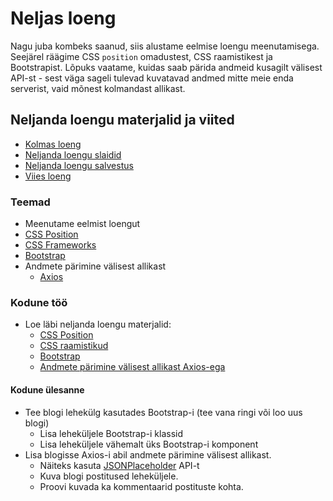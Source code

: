 # Neljas loeng

Nagu juba kombeks saanud, siis alustame eelmise loengu meenutamisega. Seejärel räägime CSS `position` omadustest, CSS raamistikest ja Bootstrapist. Lõpuks vaatame, kuidas saab pärida andmeid kusagilt välisest API-st - sest väga sageli tulevad kuvatavad andmed mitte meie enda serverist, vaid mõnest kolmandast allikast.

## Neljanda loengu materjalid ja viited

- [Kolmas loeng](../Lesson-03/README.md)
- [Neljanda loengu slaidid](Slides.md)
- [Neljanda loengu salvestus](https://youtu.be/4VjWU5XPKuw)
- [Viies loeng](../Lesson-05/README.md)

### Teemad

- Meenutame eelmist loengut
- [CSS Position](../../../Subjects/Front-End-Technologies/Topics/CSS-Position/README.md)
- [CSS Frameworks](../../../Subjects/Front-End-Technologies/Topics/CSS-Frameworks/README.md)
- [Bootstrap](../../../Subjects/Front-End-Technologies/Topics/Bootstrap/README.md)
- Andmete pärimine välisest allikast
  - [Axios](../../../Subjects/Front-End-Technologies/Topics/Axios/README.md)

### Kodune töö

- Loe läbi neljanda loengu materjalid:
  - [CSS Position](https://github.com/HK-Mikrokraadid/Veebiarendus/blob/main/Subjects/Front-End-Technologies/Topics/CSS-Position/README.md)
  - [CSS raamistikud](https://github.com/HK-Mikrokraadid/Veebiarendus/blob/main/Subjects/Front-End-Technologies/Topics/CSS-Frameworks/README.md)
  - [Bootstrap](https://github.com/HK-Mikrokraadid/Veebiarendus/blob/main/Subjects/Front-End-Technologies/Topics/Bootstrap/README.md)
  - [Andmete pärimine välisest allikast Axios-ega](https://github.com/HK-Mikrokraadid/Veebiarendus/blob/main/Subjects/Front-End-Technologies/Topics/Axios/README.md)

#### Kodune ülesanne

- Tee blogi lehekülg kasutades Bootstrap-i (tee vana ringi või loo uus blogi)
  - Lisa leheküljele Bootstrap-i klassid
  - Lisa leheküljele vähemalt üks Bootstrap-i komponent
- Lisa blogisse Axios-i abil andmete pärimine välisest allikast.
  - Näiteks kasuta [JSONPlaceholder](https://jsonplaceholder.typicode.com/) API-t
  - Kuva blogi postitused leheküljele.
  - Proovi kuvada ka kommentaarid postituste kohta.
